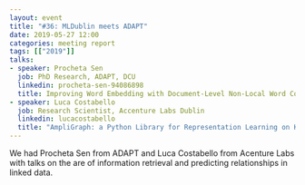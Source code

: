 ```yaml
---
layout: event
title: "#36: MLDublin meets ADAPT"
date: 2019-05-27 12:00
categories: meeting report
tags: [["2019"]]
talks:
- speaker: Procheta Sen
  job: PhD Research, ADAPT, DCU
  linkedin: procheta-sen-94086898
  title: Improving Word Embedding with Document-Level Non-Local Word Co-occurrences
- speaker: Luca Costabello
  job: Research Scientist, Accenture Labs Dublin
  linkedin: lucacostabello
  title: "AmpliGraph: a Python Library for Representation Learning on Knowledge Graphs"
---
```

We had Procheta Sen from ADAPT and Luca Costabello from Acenture Labs with talks on the are of information retrieval and predicting relationships in linked data.
